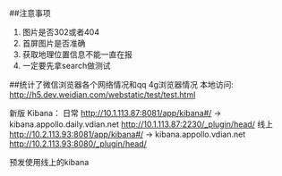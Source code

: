 ##注意事项
1. 图片是否302或者404
2. 首屏图片是否准确
3. 获取地理位置信息不能一直在报
4. 一定要先拿search做测试

##统计了微信浏览器各个网络情况和qq 4g浏览器情况
本地访问:
http://h5.dev.weidian.com/webstatic/test/test.html



新版 Kibana：
日常 http://10.1.113.87:8081/app/kibana#/ -> kibana.appollo.daily.vdian.net    http://10.1.113.87:2230/_plugin/head/
线上 http://10.2.113.93:8081/app/kibana#/ -> kibana.appollo.vdian.net    http://10.2.113.93:8080/_plugin/head/

预发使用线上的kibana
